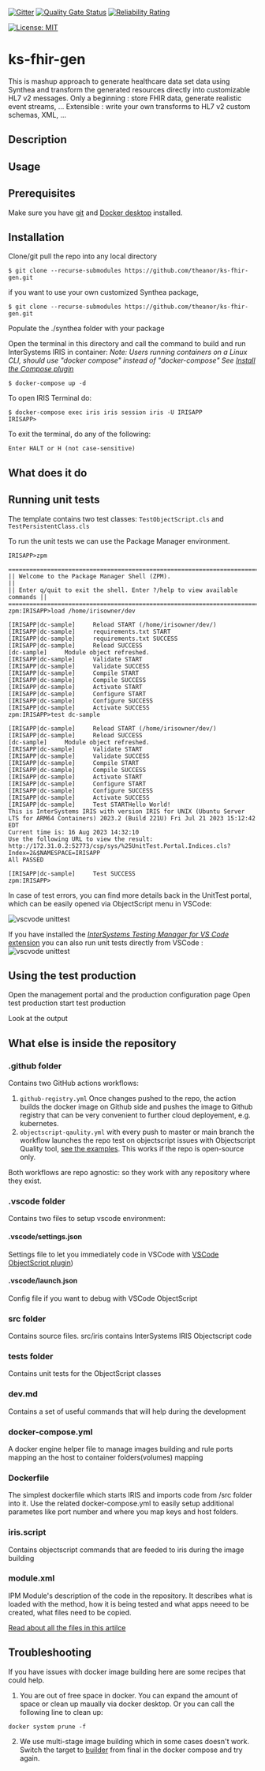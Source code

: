  [![Gitter](https://img.shields.io/badge/Available%20on-Intersystems%20Open%20Exchange-00b2a9.svg)](https://openexchange.intersystems.com/package/ks-fhir-gen)
 [![Quality Gate Status](https://community.objectscriptquality.com/api/project_badges/measure?project=intersystems_iris_community%2Fks-fhir-gen&metric=alert_status)](https://community.objectscriptquality.com/dashboard?id=intersystems_iris_community%2Fks-fhir-gen)
 [![Reliability Rating](https://community.objectscriptquality.com/api/project_badges/measure?project=intersystems_iris_community%2Fks-fhir-gen&metric=reliability_rating)](https://community.objectscriptquality.com/dashboard?id=intersystems_iris_community%2Fks-fhir-gen)

[![License: MIT](https://img.shields.io/badge/License-MIT-blue.svg?style=flat&logo=AdGuard)](LICENSE)

# ks-fhir-gen

This is mashup approach to generate healthcare data set data using Synthea and transform the generated resources directly into customizable HL7 v2 messages.
Only a beginning : store FHIR data, generate realistic event streams, ...
Extensible : write your own transforms to HL7 v2 custom schemas, XML, ...

## Description

## Usage


## Prerequisites

Make sure you have [git](https://git-scm.com/book/en/v2/Getting-Started-Installing-Git) and [Docker desktop](https://www.docker.com/products/docker-desktop) installed.

## Installation

Clone/git pull the repo into any local directory

```
$ git clone --recurse-submodules https://github.com/theanor/ks-fhir-gen.git
```

if you want to use your own customized Synthea package,

```
$ git clone --recurse-submodules https://github.com/theanor/ks-fhir-gen.git
```

Populate the ./synthea folder with your package


Open the terminal in this directory and call the command to build and run InterSystems IRIS in container:
*Note: Users running containers on a Linux CLI, should use "docker compose" instead of "docker-compose"*
*See [Install the Compose plugin](https://docs.docker.com/compose/install/linux/)*

```
$ docker-compose up -d
```

To open IRIS Terminal do:

```
$ docker-compose exec iris iris session iris -U IRISAPP
IRISAPP>
```

To exit the terminal, do any of the following:

```
Enter HALT or H (not case-sensitive)
```

## What does it do


## Running unit tests

The template contains two test classes: `TestObjectScript.cls` and `TestPersistentClass.cls `

To run the unit tests we can use the Package Manager environment.

```
IRISAPP>zpm

=============================================================================
|| Welcome to the Package Manager Shell (ZPM).                             ||
|| Enter q/quit to exit the shell. Enter ?/help to view available commands ||
=============================================================================
zpm:IRISAPP>load /home/irisowner/dev

[IRISAPP|dc-sample]     Reload START (/home/irisowner/dev/)
[IRISAPP|dc-sample]     requirements.txt START
[IRISAPP|dc-sample]     requirements.txt SUCCESS
[IRISAPP|dc-sample]     Reload SUCCESS
[dc-sample]     Module object refreshed.
[IRISAPP|dc-sample]     Validate START
[IRISAPP|dc-sample]     Validate SUCCESS
[IRISAPP|dc-sample]     Compile START
[IRISAPP|dc-sample]     Compile SUCCESS
[IRISAPP|dc-sample]     Activate START
[IRISAPP|dc-sample]     Configure START
[IRISAPP|dc-sample]     Configure SUCCESS
[IRISAPP|dc-sample]     Activate SUCCESS
zpm:IRISAPP>test dc-sample

[IRISAPP|dc-sample]     Reload START (/home/irisowner/dev/)
[IRISAPP|dc-sample]     Reload SUCCESS
[dc-sample]     Module object refreshed.
[IRISAPP|dc-sample]     Validate START
[IRISAPP|dc-sample]     Validate SUCCESS
[IRISAPP|dc-sample]     Compile START
[IRISAPP|dc-sample]     Compile SUCCESS
[IRISAPP|dc-sample]     Activate START
[IRISAPP|dc-sample]     Configure START
[IRISAPP|dc-sample]     Configure SUCCESS
[IRISAPP|dc-sample]     Activate SUCCESS
[IRISAPP|dc-sample]     Test STARTHello World!
This is InterSystems IRIS with version IRIS for UNIX (Ubuntu Server LTS for ARM64 Containers) 2023.2 (Build 221U) Fri Jul 21 2023 15:12:42 EDT
Current time is: 16 Aug 2023 14:32:10
Use the following URL to view the result:
http://172.31.0.2:52773/csp/sys/%25UnitTest.Portal.Indices.cls?Index=2&$NAMESPACE=IRISAPP
All PASSED

[IRISAPP|dc-sample]     Test SUCCESS
zpm:IRISAPP>
```

In case of test errors, you can find more details back in the UnitTest portal, which can be easily opened via ObjectScript menu in VSCode:

![vscvode unittest](https://user-images.githubusercontent.com/2781759/152678943-7d9d9696-e26a-449f-b1d7-f924528c8e3a.png)

If you have installed the [_InterSystems Testing Manager for VS Code_ extension](https://openexchange.intersystems.com/package/InterSystems-Testing-Manager-for-VS-Code)
you can also run unit tests directly from VSCode :
![vscvode unittest](https://raw.githubusercontent.com/intersystems-community/intersystems-testingmanager/main/images/README/Overview-Client.gif)

## Using the test production

Open the management portal and the production configuration page
Open test production
start test production

Look at the output 

## What else is inside the repository

### .github folder

Contains two GitHub actions workflows:
1. `github-registry.yml`
    Once changes pushed to the repo, the action builds the docker image on Github side and pushes the image to Github registry that can be very convenient to further cloud deployement, e.g. kubernetes.
2. `objectscript-qaulity.yml`
    with every push to master or main branch the workflow launches the repo test on objectscript issues with Objectscript Quality tool, [see the examples](https://community.objectscriptquality.com/projects?sort=-analysis_date). This works if the repo is open-source only.

Both workflows are repo agnostic: so they work with any repository where they exist.

### .vscode folder
Contains two files to setup vscode environment:

#### .vscode/settings.json

Settings file to let you immediately code in VSCode with [VSCode ObjectScript plugin](https://marketplace.visualstudio.com/items?itemName=daimor.vscode-objectscript))

#### .vscode/launch.json

Config file if you want to debug with VSCode ObjectScript

### src folder

Contains source files.
src/iris contains InterSystems IRIS Objectscript code

### tests folder
Contains unit tests for the ObjectScript classes

### dev.md

Contains a set of useful commands that will help during the development

### docker-compose.yml

A docker engine helper file to manage images building and rule ports mapping an the host to container folders(volumes) mapping

### Dockerfile

The simplest dockerfile which starts IRIS and imports code from /src folder into it.
Use the related docker-compose.yml to easily setup additional parametes like port number and where you map keys and host folders.


### iris.script

Contains objectscript commands that are feeded to iris during the image building

### module.xml

IPM Module's description of the code in the repository.
It describes what is loaded with the method, how it is being tested and what apps neeed to be created, what files need to be copied.

[Read about all the files in this artilce](https://community.intersystems.com/post/dockerfile-and-friends-or-how-run-and-collaborate-objectscript-projects-intersystems-iris)



## Troubleshooting

If you have issues with docker image building here are some recipes that could help.

1. You are out of free space in docker. You can expand the amount of space or clean up maually via docker desktop. Or you can call the following line to clean up:
```
docker system prune -f
```

2. We use multi-stage image building which in some cases doesn't work. Switch the target to [builder](https://github.com/intersystems-community/intersystems-iris-dev-template/blob/6ab6791983e5783118efce1777a7671046652e4c/docker-compose.yml#L7) from final in the docker compose and try again.

